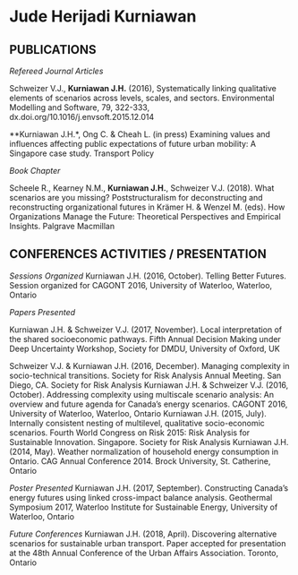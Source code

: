 # Jude Herijadi Kurniawan

## PUBLICATIONS
*Refereed Journal Articles*

Schweizer V.J., **Kurniawan J.H.** (2016), Systematically linking qualitative elements of scenarios across levels, scales, and sectors. Environmental Modelling and Software, 79, 322-333, dx.doi.org/10.1016/j.envsoft.2015.12.014

**Kurniawan J.H.*, Ong C. & Cheah L. (in press) Examining values and influences affecting public expectations of future urban mobility: A Singapore case study. Transport Policy

*Book Chapter*

Scheele R., Kearney N.M., **Kurniawan J.H.**, Schweizer V.J. (2018). What scenarios are you missing? Poststructuralism for deconstructing and reconstructing organizational futures in Krämer H. & Wenzel M. (eds). How Organizations Manage the Future: Theoretical Perspectives and Empirical Insights. Palgrave Macmillan

## CONFERENCES ACTIVITIES / PRESENTATION
*Sessions Organized*
Kurniawan J.H. (2016, October). Telling Better Futures. Session organized for CAGONT 2016, University of Waterloo, Waterloo, Ontario

*Papers Presented*

Kurniawan J.H. & Schweizer V.J. (2017, November). Local interpretation of the shared socioeconomic pathways. Fifth Annual Decision Making under Deep Uncertainty Workshop, Society for DMDU, University of Oxford, UK

Schweizer V.J. & Kurniawan J.H. (2016, December). Managing complexity in socio-technical transitions. Society for Risk Analysis Annual Meeting. San Diego, CA. Society for Risk Analysis
Kurniawan J.H. & Schweizer V.J. (2016, October). Addressing complexity using multiscale scenario analysis: An overview and future agenda for Canada’s energy scenarios. CAGONT 2016, University of Waterloo, Waterloo, Ontario
Kurniawan J.H. (2015, July). Internally consistent nesting of multilevel, qualitative socio-economic scenarios. Fourth World Congress on Risk 2015: Risk Analysis for Sustainable Innovation. Singapore. Society for Risk Analysis 
Kurniawan J.H. (2014, May). Weather normalization of household energy consumption in Ontario. CAG Annual Conference 2014. Brock University, St. Catherine, Ontario

*Poster Presented*
Kurniawan J.H. (2017, September). Constructing Canada’s energy futures using linked cross-impact balance analysis. Geothermal Symposium 2017, Waterloo Institute for Sustainable Energy, University of Waterloo, Ontario

*Future Conferences*
Kurniawan J.H. (2018, April). Discovering alternative scenarios for sustainable urban transport. Paper accepted for presentation at the 48th Annual Conference of the Urban Affairs Association. Toronto, Ontario
